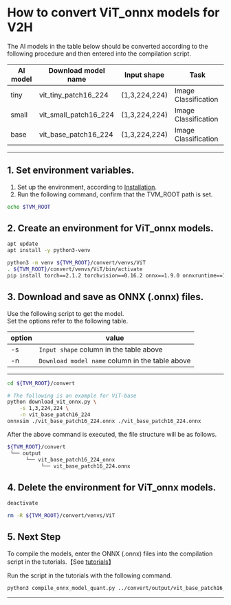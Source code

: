 # How to convert ViT_onnx models for V2H
<!-- Below is a list of AI models supported by this manual. -->
The AI models in the table below should be converted according to the following procedure and then entered into the compilation script.

| AI model                                                                                                                                     | Download model name             |Input shape    | Task              |
|----------------------------------------------------------------------------------------------------------------------------------------------|---------------------------------|---------------|-------------------|
| tiny                                                          |vit_tiny_patch16_224 |(1,3,224,224)  | Image Classification   |
| small                                                           |vit_small_patch16_224 |(1,3,224,224)  | Image Classification   |
| base                                                           |vit_base_patch16_224 |(1,3,224,224)  | Image Classification   |
---

## 1. Set environment variables.

1. Set up the environment, according to [Installation](../../../setup/SetupV2H.md).  
2. Run the following command, confirm that the TVM_ROOT path is set.

```sh
echo $TVM_ROOT
```

## 2. Create an environment for ViT_onnx models.

```sh
apt update
apt install -y python3-venv

python3 -m venv ${TVM_ROOT}/convert/venvs/ViT
. ${TVM_ROOT}/convert/venvs/ViT/bin/activate
pip install torch==2.1.2 torchvision==0.16.2 onnx==1.9.0 onnxruntime==1.16.1 numpy==1.23.5 matplotlib==3.2.2 pandas==1.3.3 protobuf==3.20.* timm==1.0.9 onnxsim
```

## 3. Download and save as ONNX (.onnx) files.

Use the following script to get the model. \
Set the options refer to the following table.

|option |value                                           |
|-------|------------------------------------------------|
|-s     |`Input shape` column in the table above         |
|-n     |`Download model name` column in the table above |
---

```sh
cd ${TVM_ROOT}/convert

# The following is an example for ViT-base
python download_vit_onnx.py \
    -s 1,3,224,224 \
    -n vit_base_patch16_224
onnxsim ./vit_base_patch16_224.onnx ./vit_base_patch16_224.onnx 
```

After the above command is executed, the file structure will be as follows.

```sh
${TVM_ROOT}/convert
 └── output
      └── vit_base_patch16_224_onnx
           └── vit_base_patch16_224.onnx
```

## 4. Delete the environment for ViT_onnx models.

```sh
deactivate

rm -R ${TVM_ROOT}/convert/venvs/ViT
```

## 5. Next Step

To compile the models, enter the ONNX (.onnx) files into the compilation script in the tutorials.【See [tutorials](../../../tutorials/)】

Run the script in the tutorials with the following command.

```sh
python3 compile_onnx_model_quant.py ../convert/output/vit_base_patch16_224_onnx/vit_base_patch16_224.onnx -o vit_base_onnx -t $SDK -d $TRANSLATOR -c $QUANTIZER --images $TRANSLATOR/../GettingStarted/tutorials/calibrate_sample/ -v 100 -f float32 
```

----